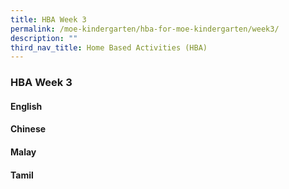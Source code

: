 ```yaml
---
title: HBA Week 3
permalink: /moe-kindergarten/hba-for-moe-kindergarten/week3/
description: ""
third_nav_title: Home Based Activities (HBA)
---
```

### **HBA Week 3**
#### **English**


#### **Chinese**


#### **Malay**


#### **Tamil**
